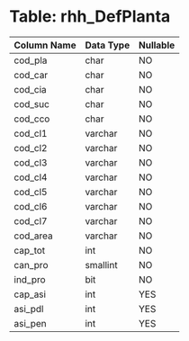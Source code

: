 # Table: rhh_DefPlanta

| Column Name | Data Type | Nullable |
|-------------|-----------|----------|
| cod_pla | char | NO |
| cod_car | char | NO |
| cod_cia | char | NO |
| cod_suc | char | NO |
| cod_cco | char | NO |
| cod_cl1 | varchar | NO |
| cod_cl2 | varchar | NO |
| cod_cl3 | varchar | NO |
| cod_cl4 | varchar | NO |
| cod_cl5 | varchar | NO |
| cod_cl6 | varchar | NO |
| cod_cl7 | varchar | NO |
| cod_area | varchar | NO |
| cap_tot | int | NO |
| can_pro | smallint | NO |
| ind_pro | bit | NO |
| cap_asi | int | YES |
| asi_pdl | int | YES |
| asi_pen | int | YES |
